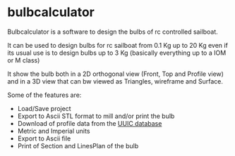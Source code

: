 # bulbcalculator
Bulbcalculator is a software to design the bulbs of rc controlled sailboat.

It can be used to design bulbs for rc sailboat from 0.1 Kg up to 20 Kg even if its usual 
use is to design bulbs up to 3 Kg (basically everything up to a IOM or M class)

It show the bulb both in a 2D orthogonal view (Front, Top and Profile view) and in a 3D view that can bw viewed 
as Triangles, wireframe and Surface.

Some of the features are:
- Load/Save project
- Export to Ascii STL format to mill and/or print the bulb
- Download of profile data from the [UUIC database](http://m-selig.ae.illinois.edu/ads/coord_database.html)
- Metric and Imperial units
- Export to Ascii file
- Print of Section and LinesPlan of the bulb
